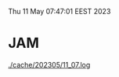 Thu 11 May 07:47:01 EEST 2023
# JAM
<a href='./cache/202305/11_07.log'>./cache/202305/11_07.log</a>
